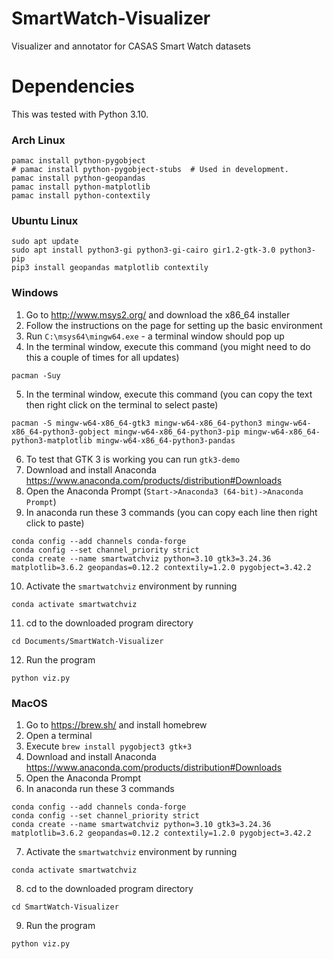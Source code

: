 # SmartWatch-Visualizer
Visualizer and annotator for CASAS Smart Watch datasets


# Dependencies
This was tested with Python 3.10.

### Arch Linux
```commandline
pamac install python-pygobject
# pamac install python-pygobject-stubs  # Used in development.
pamac install python-geopandas
pamac install python-matplotlib
pamac install python-contextily
```

### Ubuntu Linux
```commandline
sudo apt update
sudo apt install python3-gi python3-gi-cairo gir1.2-gtk-3.0 python3-pip
pip3 install geopandas matplotlib contextily
```

### Windows
1. Go to http://www.msys2.org/ and download the x86_64 installer
2. Follow the instructions on the page for setting up the basic environment
3. Run `C:\msys64\mingw64.exe` - a terminal window should pop up
4. In the terminal window, execute this command (you might need to do this a couple of times for all updates)
```commandline
pacman -Suy
```
5. In the terminal window, execute this command (you can copy the text then right click on the terminal to select paste)
```commandline
pacman -S mingw-w64-x86_64-gtk3 mingw-w64-x86_64-python3 mingw-w64-x86_64-python3-gobject mingw-w64-x86_64-python3-pip mingw-w64-x86_64-python3-matplotlib mingw-w64-x86_64-python3-pandas
```
6. To test that GTK 3 is working you can run `gtk3-demo`
7. Download and install Anaconda https://www.anaconda.com/products/distribution#Downloads
8. Open the Anaconda Prompt (`Start->Anaconda3 (64-bit)->Anaconda Prompt`)
9. In anaconda run these 3 commands (you can copy each line then right click to paste)
```
conda config --add channels conda-forge
conda config --set channel_priority strict
conda create --name smartwatchviz python=3.10 gtk3=3.24.36 matplotlib=3.6.2 geopandas=0.12.2 contextily=1.2.0 pygobject=3.42.2
```
10. Activate the `smartwatchviz` environment by running
```commandline
conda activate smartwatchviz
```
11. cd to the downloaded program directory
```commandline
cd Documents/SmartWatch-Visualizer
```
12. Run the program
```commandline
python viz.py
```

### MacOS
1. Go to https://brew.sh/ and install homebrew
2. Open a terminal
3. Execute `brew install pygobject3 gtk+3`
4. Download and install Anaconda https://www.anaconda.com/products/distribution#Downloads
5. Open the Anaconda Prompt
6. In anaconda run these 3 commands
```
conda config --add channels conda-forge
conda config --set channel_priority strict
conda create --name smartwatchviz python=3.10 gtk3=3.24.36 matplotlib=3.6.2 geopandas=0.12.2 contextily=1.2.0 pygobject=3.42.2
```
7. Activate the `smartwatchviz` environment by running
```commandline
conda activate smartwatchviz
```
8. cd to the downloaded program directory
```commandline
cd SmartWatch-Visualizer
```
9. Run the program
```commandline
python viz.py
```

